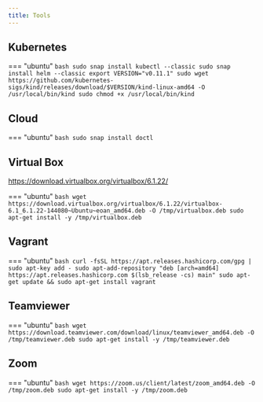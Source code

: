 ```yaml
---
title: Tools
---
```


## Kubernetes

=== "ubuntu"
    ```bash
    sudo snap install kubectl --classic
    sudo snap install helm --classic
    export VERSION="v0.11.1"
    sudo wget https://github.com/kubernetes-sigs/kind/releases/download/$VERSION/kind-linux-amd64 -O /usr/local/bin/kind
    sudo chmod +x /usr/local/bin/kind
    ```

## Cloud

=== "ubuntu"
    ```bash
    sudo snap install doctl
    ```

## Virtual Box

<https://download.virtualbox.org/virtualbox/6.1.22/>

=== "ubuntu"
    ```bash
    wget https://download.virtualbox.org/virtualbox/6.1.22/virtualbox-6.1_6.1.22-144080~Ubuntu~eoan_amd64.deb -O /tmp/virtualbox.deb
    sudo apt-get install -y /tmp/virtualbox.deb
    ```

## Vagrant

=== "ubuntu"
    ```bash
    curl -fsSL https://apt.releases.hashicorp.com/gpg | sudo apt-key add -
    sudo apt-add-repository "deb [arch=amd64] https://apt.releases.hashicorp.com $(lsb_release -cs) main"
    sudo apt-get update && sudo apt-get install vagrant
    ```


## Teamviewer

=== "ubuntu"
    ```bash
    wget https://download.teamviewer.com/download/linux/teamviewer_amd64.deb -O /tmp/teamviewer.deb
    sudo apt-get install -y /tmp/teamviewer.deb
    ```

## Zoom

=== "ubuntu"
    ```bash
    wget https://zoom.us/client/latest/zoom_amd64.deb -O /tmp/zoom.deb
    sudo apt-get install -y /tmp/zoom.deb
    ```
